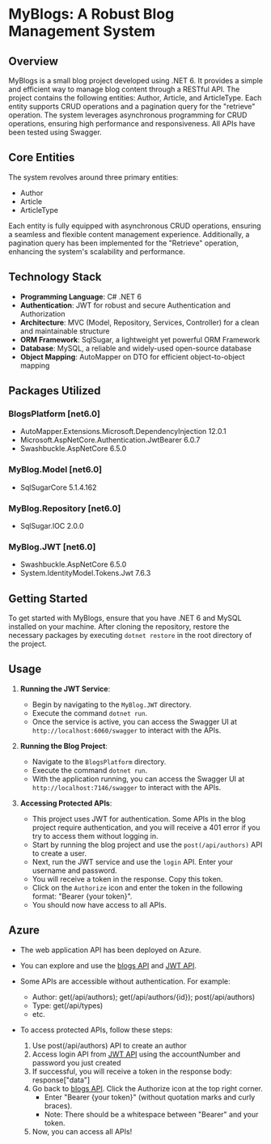 # MyBlogs: A Robust Blog Management System

## Overview

MyBlogs is a small blog project developed using .NET 6. It provides a simple and efficient way to manage blog content through a RESTful API. The project contains the following entities: Author, Article, and ArticleType. Each entity supports CRUD operations and a pagination query for the "retrieve" operation. The system leverages asynchronous programming for CRUD operations, ensuring high performance and responsiveness. All APIs have been tested using Swagger.

## Core Entities

The system revolves around three primary entities:
- Author
- Article
- ArticleType

Each entity is fully equipped with asynchronous CRUD operations, ensuring a seamless and flexible content management experience. Additionally, a pagination query has been implemented for the "Retrieve" operation, enhancing the system's scalability and performance.

## Technology Stack

- **Programming Language**: C# .NET 6
- **Authentication**: JWT for robust and secure Authentication and Authorization
- **Architecture**: MVC (Model, Repository, Services, Controller) for a clean and maintainable structure
- **ORM Framework**: SqlSugar, a lightweight yet powerful ORM Framework
- **Database**: MySQL, a reliable and widely-used open-source database
- **Object Mapping**: AutoMapper on DTO for efficient object-to-object mapping

## Packages Utilized

### BlogsPlatform [net6.0]
- AutoMapper.Extensions.Microsoft.DependencyInjection 12.0.1
- Microsoft.AspNetCore.Authentication.JwtBearer 6.0.7
- Swashbuckle.AspNetCore 6.5.0

### MyBlog.Model [net6.0]
- SqlSugarCore 5.1.4.162

### MyBlog.Repository [net6.0]
- SqlSugar.IOC 2.0.0

### MyBlog.JWT [net6.0]
- Swashbuckle.AspNetCore 6.5.0
- System.IdentityModel.Tokens.Jwt 7.6.3

## Getting Started

To get started with MyBlogs, ensure that you have .NET 6 and MySQL installed on your machine. After cloning the repository, restore the necessary packages by executing `dotnet restore` in the root directory of the project.

## Usage

1. **Running the JWT Service**:
   - Begin by navigating to the `MyBlog.JWT` directory.
   - Execute the command `dotnet run`.
   - Once the service is active, you can access the Swagger UI at `http://localhost:6060/swagger` to interact with the APIs.

2. **Running the Blog Project**:
   - Navigate to the `BlogsPlatform` directory.
   - Execute the command `dotnet run`.
   - With the application running, you can access the Swagger UI at `http://localhost:7146/swagger` to interact with the APIs.

3. **Accessing Protected APIs**:
   - This project uses JWT for authentication. Some APIs in the blog project require authentication, and you will receive a 401 error if you try to access them without logging in.
   - Start by running the blog project and use the `post(/api/authors)` API to create a user.
   - Next, run the JWT service and use the `login` API. Enter your username and password.
   - You will receive a token in the response. Copy this token.
   - Click on the `Authorize` icon and enter the token in the following format: "Bearer {your token}".
   - You should now have access to all APIs.


## Azure
   - The web application API has been deployed on Azure.
   - You can explore and use the [blogs API](https://mytempblogswebapi.azurewebsites.net/swagger/index.html) and [JWT API](https://tempblogjwt.azurewebsites.net/swagger/index.html).

   - Some APIs are accessible without authentication. For example: 
      - Author: get(/api/authors); get(/api/authors/{id}); post(/api/authors)
      - Type: get(/api/types)
      - etc.

   - To access protected APIs, follow these steps:
      1. Use post(/api/authors) API to create an author 
      2. Access login API from [JWT API](https://tempblogjwt.azurewebsites.net/swagger/index.html) using the accountNumber and password you just created
      3. If successful, you will receive a token in the response body: response["data"]
      4. Go back to [blogs API](https://mytempblogswebapi.azurewebsites.net/swagger/index.html). Click the Authorize icon at the top right corner. 
         - Enter "Bearer {your token}" (without quotation marks and curly braces).
         - Note: There should be a whitespace between "Bearer" and your token.
      5. Now, you can access all APIs!






